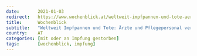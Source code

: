 ```yaml
---
date:       2021-01-03
redirect:   https://www.wochenblick.at/weltweit-impfpannen-und-tote-aerzte-und-pflegepersonal-verunsichert/
title:      Wochenblick
subtitle:   "Weltweit Impfpannen und Tote: Ärzte und Pflegepersonal verunsichert"
country:    AT
categories: [mit oder an Impfung gestorben]
tags:       [wochenblick, impfung]
---
```

